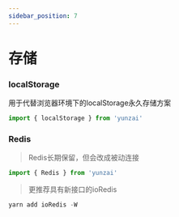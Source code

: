 ```yaml
---
sidebar_position: 7
---
```


# 存储

### localStorage

用于代替浏览器环境下的localStorage永久存储方案

```ts
import { localStorage } from 'yunzai'
```

### Redis

> Redis长期保留，但会改成被动连接

```ts
import { Redis } from 'yunzai'
```

> 更推荐具有新接口的ioRedis

```ts
yarn add ioRedis -W
```

